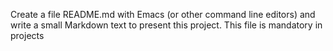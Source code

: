 Create a file README.md with Emacs (or other command line editors) and write a small Markdown text to present this project. This file is mandatory in projects

